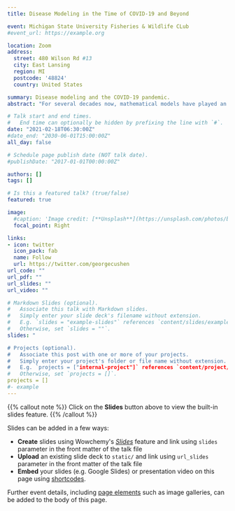 ```yaml
---
title: Disease Modeling in the Time of COVID-19 and Beyond

event: Michigan State University Fisheries & Wildlife CLub
#event_url: https://example.org

location: Zoom
address:
  street: 480 Wilson Rd #13
  city: East Lansing
  region: MI
  postcode: '48824'
  country: United States

summary: Disease modeling and the COVID-19 pandemic.
abstract: "For several decades now, mathematical models have played an important role in improving our understanding of infectious disease systems and thereby helped us mitigate public health, economic and conservation threats posed by such diseases. But the role of modeling really came to the fore during the current COVID-19 pandemic. From my perspective as a wildlife disease ecologist and a disease modeler, I will briefly discuss aspects of our response to COVID-19 pandemic that were truly 'unprecedented'. I will then talk about the lessons we have learned (hopefully!) and how this will impact our response to other (current, emerging, wildlife, zoonotic) disease threats"

# Talk start and end times.
#   End time can optionally be hidden by prefixing the line with `#`.
date: "2021-02-18T06:30:00Z"
#date_end: "2030-06-01T15:00:00Z"
all_day: false

# Schedule page publish date (NOT talk date).
#publishDate: "2017-01-01T00:00:00Z"

authors: []
tags: []

# Is this a featured talk? (true/false)
featured: true

image:
  #caption: 'Image credit: [**Unsplash**](https://unsplash.com/photos/bzdhc5b3Bxs)'
  focal_point: Right

links:
- icon: twitter
  icon_pack: fab
  name: Follow
  url: https://twitter.com/georgecushen
url_code: ""
url_pdf: ""
url_slides: ""
url_video: ""

# Markdown Slides (optional).
#   Associate this talk with Markdown slides.
#   Simply enter your slide deck's filename without extension.
#   E.g. `slides = "example-slides"` references `content/slides/example-slides.md`.
#   Otherwise, set `slides = ""`.
slides: "

# Projects (optional).
#   Associate this post with one or more of your projects.
#   Simply enter your project's folder or file name without extension.
#   E.g. `projects = ["internal-project"]` references `content/project/deep-learning/index.md`.
#   Otherwise, set `projects = []`.
projects = []
#- example
---
```


{{% callout note %}}
Click on the **Slides** button above to view the built-in slides feature.
{{% /callout %}}

Slides can be added in a few ways:

- **Create** slides using Wowchemy's [*Slides*](https://wowchemy.com/docs/managing-content/#create-slides) feature and link using `slides` parameter in the front matter of the talk file
- **Upload** an existing slide deck to `static/` and link using `url_slides` parameter in the front matter of the talk file
- **Embed** your slides (e.g. Google Slides) or presentation video on this page using [shortcodes](https://wowchemy.com/docs/writing-markdown-latex/).

Further event details, including [page elements](https://wowchemy.com/docs/writing-markdown-latex/) such as image galleries, can be added to the body of this page.
